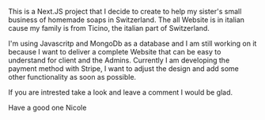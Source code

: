 This is a Next.JS project that I decide to create to help my sister's small business of homemade soaps in Switzerland.
The all Website is in italian cause my family is from Ticino, the italian part of Switzerland.

I'm using Javascritp and MongoDb as a database and I am still working on it because I want to deliver a complete Website that can be easy to understand for client and the Admins.
Currently I am developing the payment method with Stripe, I want to adjust the design and add some other functionality as soon as possible.

If you are intrested take a look and leave a comment I would be glad.

Have a good one 
Nicole


